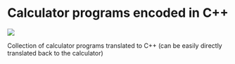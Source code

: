 Calculator programs encoded in C++
===
![](https://travis-ci.org/chankyin/calc.svg?branch=master)

Collection of calculator programs translated to C++ (can be easily directly translated back to the calculator)
